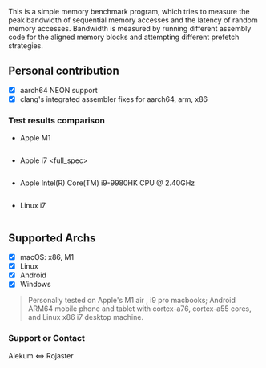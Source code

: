 This is a simple memory benchmark program, which tries to measure the peak bandwidth of sequential memory accesses and the latency of random memory accesses. Bandwidth is measured by running different assembly code for the aligned memory blocks and attempting different prefetch strategies.

## Personal contribution
- [X] aarch64 NEON support
- [X] clang's integrated assembler fixes for aarch64, arm, x86

### Test results comparison
* Apple M1

```bash

```

* Apple i7 <full_spec>

```bash

```

* Apple Intel(R) Core(TM) i9-9980HK CPU @ 2.40GHz

```bash

```

* Linux i7

```bash

```



## Supported Archs
- [X] macOS: x86, M1
- [X] Linux
- [X] Android
- [X] Windows

> Personally tested on Apple's M1 air , i9 pro macbooks; Android ARM64 mobile phone and tablet with cortex-a76, cortex-a55 cores,
> and Linux x86 i7 desktop machine. 
### Support or Contact

Alekum <=> Rojaster